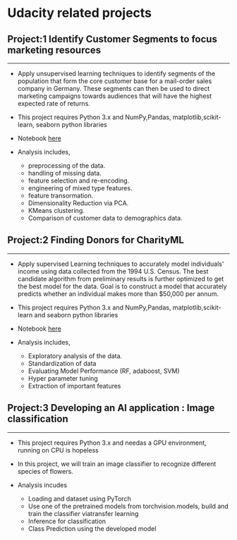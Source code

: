 # Udacity related projects

## Project:1 Identify Customer Segments to focus marketing resources
--------------------------------------------------------------

 - Apply unsupervised learning techniques to identify segments of the population that form the core customer base for a mail-order sales company in Germany. These segments can then be used to direct marketing campaigns towards audiences that will have the highest expected rate of returns.

 - This project requires Python 3.x and NumPy,Pandas, matplotlib,scikit-learn, seaborn python libraries

- Notebook [here](https://github.com/leinada/UD/blob/master/customer_segments/Identify_Customer_Segments.ipynb)

- Analysis includes,

  * preprocessing of the data.
  * handling of missing data.
  * feature selection and re-encoding.
  * engineering of mixed type features.
  * feature transormation.
  * Dimensionality Reduction via PCA.
  * KMeans clustering.
  * Comparison of customer data to demographics data.

## Project:2 Finding Donors for CharityML
--------------------------------------------------------------

- Apply supervised Learning techniques  to accurately model individuals' income using data collected from the 1994 U.S. Census. The best candidate algorithm from preliminary results is further optimized to get the best model for  the data. Goal is to  construct a model that accurately predicts whether an individual makes more than $50,000 per annum.

- This project requires Python 3.x and NumPy,Pandas, matplotlib,scikit-learn and  seaborn python libraries

- Notebook [here](https://github.com/leinada/UD/blob/master/finding_donors/finding_donors.ipynb)

- Analysis includes,

  * Exploratory analysis of the data.
  * Standardization of data
  * Evaluating Model Performance (RF, adaboost, SVM)
  * Hyper parameter tuning
  * Extraction  of important features


## Project:3  Developing an AI application : Image classification

--------------------------------------------------------------

 - This project requires Python 3.x and needas a GPU environment, running on CPU is hopeless

- In this project, we will train an image classifier to recognize different species of flowers.

- Analysis incudes

  * Loading and dataset using PyTorch
  * Use one of the pretrained models from torchvision.models, build and train the classifier viatransfer learning
  * Inference for classification
  * Class Prediction using the developed model